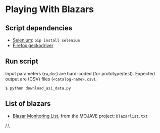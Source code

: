 # Playing With Blazars

## Script dependencies

* [Selenium](https://selenium-python.readthedocs.io/): `pip install selenium`
* [Firefox geckodriver](https://github.com/mozilla/geckodriver/releases)


## Run script

Input parameters (`ra`,`dec`) are hard-coded (for prototype/test).
Expected output are (CSV) files (`<catalog-name>.csv`).

```
$ python download_asi_data.py
```


## List of blazars

* [Blazar Monitoring List][BML], from the MOJAVE project: `blazarlist.txt`

[BML]: http://www.physics.purdue.edu/astro/MOJAVE/blazarlist.html

/.\
